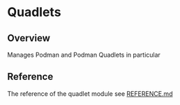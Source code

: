 # Quadlets

## Overview

Manages Podman and Podman Quadlets in particular

## Reference

The reference of the quadlet module see [REFERENCE.md](REFERENCE.md)


